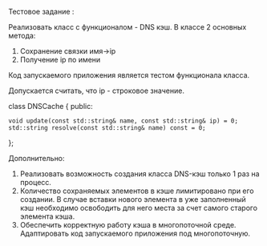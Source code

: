Тестовое задание :

Реализовать класс с функционалом - DNS кэш. 
В классе 2 основных метода: 
1. Сохранение связки имя->ip
2. Получение ip по имени 

Код запускаемого приложения является тестом функционала класса.

Допускается считать, что ip - строковое значение.

class DNSCache
{
public:

    void update(const std::string& name, const std::string& ip) = 0;
    std::string resolve(const std::string& name) const = 0;
};

Дополнительно:
1. Реализовать возможность создания класса DNS-кэш только 1 раз на процесс.
2. Количество сохраняемых элементов в кэше лимитировано при его создании. В случае вставки нового элемента в уже заполненный кэш необходимо освободить для него места за счет самого старого элемента кэша.
3. Обеспечить корректную работу кэша в многопоточной среде. Адаптировать код запускаемого приложения под многопоточную.

